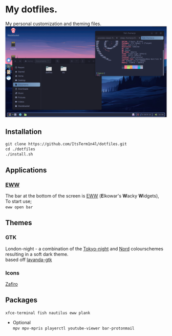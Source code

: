 # My dotfiles.     
My personal customization and theming files.   
![screenshot with London-night](/assets/screenshot-london-night.png)

## Installation
```
git clone https://github.com/ItsTerm1n4l/dotfiles.git
cd ./dotfiles
./install.sh
```   
## Applications
### [EWW](https://elkowar.github.io/eww/)
The bar at the bottom of the screen is [EWW](https://elkowar.github.io/eww/) (**E**lkowar's **W**acky **W**idgets),   
To start use;   
`eww open bar`
## Themes
### GTK
London-night - a combination of the [Tokyo-night](https://github.com/enkia/tokyo-night-vscode-theme) and [Nord](https://www.nordtheme.com/) colourschemes resulting in a soft dark theme.   
based off [lavanda-gtk](https://github.com/vinceliuice/Lavanda-gtk-theme)   
### Icons
[Zafiro](https://github.com/zayronxio/Zafiro-icons)   

## Packages
`xfce-terminal fish nautilus eww plank`
 - Optional   
`mpv mpv-mpris playerctl youtube-viewer bar-protonmail`